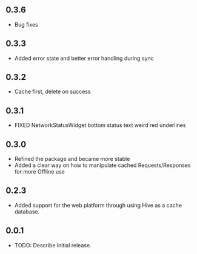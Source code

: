 ## 0.3.6
* Bug fixes
## 0.3.3
* Added error state and better error handling during sync
## 0.3.2
* Cache first, delete on success
## 0.3.1
* FIXED NetworkStatusWidget bottom status text weird red underlines
## 0.3.0
* Refined the package and became more stable
* Added a clear way on how to manipulate cached Requests/Responses for more Offline use
## 0.2.3
* Added support for the web platform through using Hive as a cache database.
## 0.0.1
* TODO: Describe initial release.
